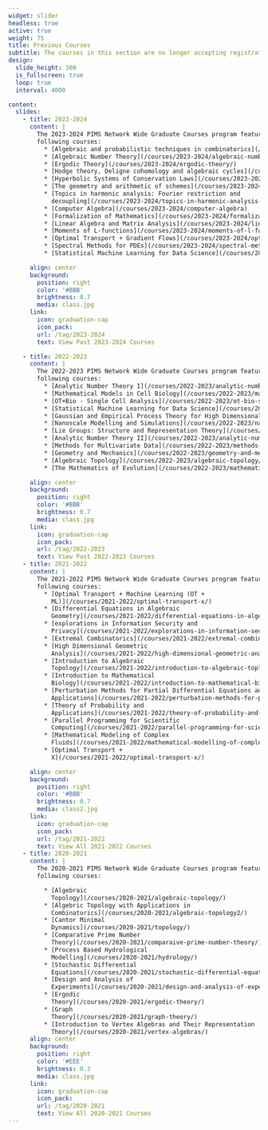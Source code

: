 ```yaml
---
widget: slider
headless: true
active: true
weight: 75
title: Previous Courses
subtitle: The courses in this section are no longer accepting registrations.
design:
  slide_height: 300
  is_fullscreen: true
  loop: true
  interval: 4000

content:
  slides:
    - title: 2023-2024
      content: |
        The 2023-2024 PIMS Network Wide Graduate Courses program featured the
        following courses:
          * [Algebraic and probabilistic techniques in combinatorics](/courses/2023-2024/algebraic-and-probabilistic-techniques-in-combinatorics/)
          * [Algebraic Number Theory](/courses/2023-2024/algebraic-number-theory/)
          * [Ergodic Theory](/courses/2023-2024/ergodic-theory/)
          * [Hodge theory, Deligne cohomology and algebraic cycles](/courses/2023-2024/hodge-theory-deligne-cohomology-and-algebraic-cycles)
          * [Hyperbolic Systems of Conservation Laws](/courses/2023-2024/hyperbolic-systems-of-conservation-laws)
          * [The geometry and arithmetic of schemes](/courses/2023-2024/the-geometry-and-arithmetic-of-schemes/)
          * [Topics in harmonic analysis: Fourier restriction and
            decoupling](/courses/2023-2024/topics-in-harmonic-analysis-fourier-restriction-and-decoupling)
          * [Computer Algebra](/courses/2023-2024/computer-algebra)
          * [Formalization of Mathematics](/courses/2023-2024/formalization-of-mathematics)
          * [Linear Algebra and Matrix Analysis](/courses/2023-2024/linear-algebra-and-matrix-analysis)
          * [Moments of L-functions](/courses/2023-2024/moments-of-l-functions)
          * [Optimal Transport + Gradient Flows](/courses/2023-2024/optimal-transport-gradient-flows)
          * [Spectral Methods for PDEs](/courses/2023-2024/spectral-methods-for-pdes)
          * [Statistical Machine Learning for Data Science](/courses/2023-2024/statistical-machine-learning-for-data-science)

      align: center
      background:
        position: right
        color: '#BBB'
        brightness: 0.7
        media: class.jpg
      link:
        icon: graduation-cap
        icon_pack:
        url: /tag/2023-2024
        text: View Past 2023-2024 Courses

    - title: 2022-2023
      content: |
        The 2022-2023 PIMS Network Wide Graduate Courses program featured the
        following courses:
          * [Analytic Number Theory I](/courses/2022-2023/analytic-number-theory-i)
          * [Mathematical Models in Cell Biology](/courses/2022-2023/mathematical-models-in-cell-bioliogy/)
          * [OT+Bio - Single Cell Analysis](/courses/2022-2023/ot-bio-single-cell-analysis)
          * [Statistical Machine Learning for Data Science](/courses/2022-2023/statistical-machine-learning-for-data-science)
          * [Gaussian and Empirical Process Theory for High Dimensional Statistics](/courses/2022-2023/gaussian-and-empirical-process-theory-for-high-dimensional-statistics/)
          * [Nanoscale Modelling and Simulations](/courses/2022-2023/nanoscale-modelling-and-simulations/)
          * [Lie Groups: Structure and Representation Theory](/courses/2022-2023/lie-groups-structure-and-representation-theory/)
          * [Analytic Number Theory II](/courses/2022-2023/analytic-number-theory-ii/)
          * [Methods for Multivariate Data](/courses/2022-2023/methods-for-multivariate-data/)
          * [Geometry and Mechanics](/courses/2022-2023/geometry-and-mechanics/)
          * [Algebraic Topology](/courses/2022-2023/algebraic-topology/)
          * [The Mathematics of Evolution](/courses/2022-2023/mathematical-population-genetics-and-genomics/)

      align: center
      background:
        position: right
        color: '#BBB'
        brightness: 0.7
        media: class.jpg
      link:
        icon: graduation-cap
        icon_pack:
        url: /tag/2022-2023
        text: View Past 2022-2023 Courses
    - title: 2021-2022
      content: |
        The 2021-2022 PIMS Network Wide Graduate Courses program featured the
        following courses:
          * [Optimal Transport + Machine Learning (OT +
            ML)](/courses/2021-2022/optimal-transport-x/)
          * [Differential Equations in Algebraic
            Geometry](/courses/2021-2022/differential-equations-in-algebraic-geometry/)
          * [explorations in Information Security and
            Privacy](/courses/2021-2022/explorations-in-information-security-and-privacy)
          * [Extremal Combinatorics](/courses/2021-2022/extremal-combinatorics)
          * [High Dimensional Geometric
            Analysis](/courses/2021-2022/high-dimensional-geometric-analysis/)
          * [Introduction to Algebraic
            Topology](/courses/2021-2022/introduction-to-algebraic-toplogy/)
          * [Introduction to Mathematical
            Biology](/courses/2021-2022/introduction-to-mathematical-biology/)
          * [Perturbation Methods for Partial Differential Equations and
            Applications](/courses/2021-2022/perturbation-methods-for-partial-differential-equations-and-applications/)
          * [Theory of Probability and
            Applications](/courses/2021-2022/theory-of-probability-and-applications/)
          * [Parallel Programming for Scientific
            Computing](/courses/2021-2022/parallel-programming-for-scientific-computing/)
          * [Mathematical Modeling of Complex
            Fluids](/courses/2021-2022/mathematical-modelling-of-complex-fluids/)
          * [Optimal Transport +
            X](/courses/2021-2022/optimal-transport-x/)

      align: center
      background:
        position: right
        color: '#BBB'
        brightness: 0.7
        media: class2.jpg
      link:
        icon: graduation-cap
        icon_pack:
        url: /tag/2021-2022
        text: View All 2021-2022 Courses
    - title: 2020-2021
      content: |
        The 2020-2021 PIMS Network Wide Graduate Courses program featured the
        following courses:

          * [Algebraic
            Topology](/courses/2020-2021/algebraic-topology/)
          * [Algebric Topology with Applications in
            Combinatorics](/courses/2020-2021/algebraic-topology2/)
          * [Cantor Minimal
            Dynamics](/courses/2020-2021/topology/)
          * [Comparative Prime Number
            Theory](/courses/2020-2021/comparaive-prime-number-theory/)
          * [Process Based Hydrological
            Modelling](/courses/2020-2021/hydrology/)
          * [Stochastic Differential
            Equations](/courses/2020-2021/stochastic-differential-equations/)
          * [Design and Analysis of
            Experiments](/courses/2020-2021/design-and-analysis-of-experiments/)
          * [Ergodic
            Theory](/courses/2020-2021/ergodic-theory/)
          * [Graph
            Theory](/courses/2020-2021/graph-theory/)
          * [Introduction to Vertex Algebras and Their Representation
            Theory](/courses/2020-2021/vertex-algebras/)
      align: center
      background:
        position: right
        color: '#EEE'
        brightness: 0.3
        media: class.jpg
      link:
        icon: graduation-cap
        icon_pack:
        url: /tag/2020-2021
        text: View All 2020-2021 Courses
---
```

